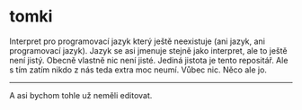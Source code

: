 tomki
=====

Interpret pro programovací jazyk který ještě neexistuje (ani jazyk, ani programovací jazyk).
Jazyk se asi jmenuje stejně jako interpret, ale to ještě není jistý. Obecně vlastně nic není jisté.
Jediná jistota je tento repositář. Ale s tím zatím nikdo z nás teda extra moc neumí. Vůbec nic. Něco ale jo.

-----

A asi bychom tohle už neměli editovat.

